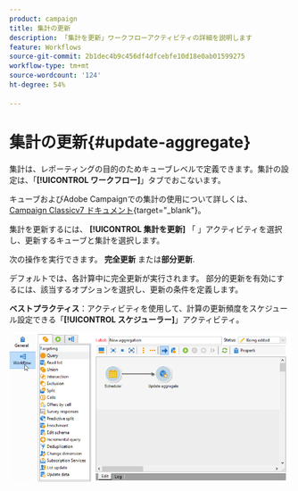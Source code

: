 ```yaml
---
product: campaign
title: 集計の更新
description: 「集計を更新」ワークフローアクティビティの詳細を説明します
feature: Workflows
source-git-commit: 2b1dec4b9c456df4dfcebfe10d18e0ab01599275
workflow-type: tm+mt
source-wordcount: '124'
ht-degree: 54%

---
```


# 集計の更新{#update-aggregate}

集計は、レポーティングの目的のためキューブレベルで定義できます。集計の設定は、「**[!UICONTROL ワークフロー]**」タブでおこないます。

キューブおよびAdobe Campaignでの集計の使用について詳しくは、 [Campaign Classicv7 ドキュメント](https://experienceleague.adobe.com/docs/campaign-classic/using/reporting/designing-reports-with-cubes/about-cubes.html?lang=ja){target=&quot;_blank&quot;}。


集計を更新するには、 **[!UICONTROL 集計を更新]** 「 」アクティビティを選択し、更新するキューブと集計を選択します。

次の操作を実行できます。 **完全更新** または&#x200B;**部分更新**.

デフォルトでは、各計算中に完全更新が実行されます。 部分的更新を有効にするには、該当するオプションを選択し、更新の条件を定義します。

**ベストプラクティス**：アクティビティを使用して、計算の更新頻度をスケジュール設定できる「**[!UICONTROL スケジューラー]**」アクティビティ。

![](assets/scheduler-and-cube-aggregate.png)
